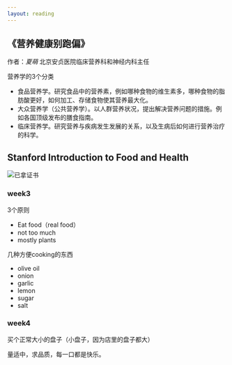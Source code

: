 ```yaml
---
layout: reading
---
```


## 《营养健康别跑偏》

作者：*夏萌* 北京安贞医院临床营养科和神经内科主任

营养学的3个分类
- 食品营养学。研究食品中的营养素，例如哪种食物的维生素多，哪种食物的脂肪酸更好，如何加工、存储食物使其营养最大化。
- 大众营养学（公共营养学）。以人群营养状况，提出解决营养问题的措施。例如各国顶级发布的膳食指南。
- 临床营养学。研究营养与疾病发生发展的关系，以及生病后如何进行营养治疗的科学。





## Stanford Introduction to Food and Health

![已拿证书](https://www.guofei.site/pictures_for_blog/certification/coursera/Stanford%20Introduction%20to%20Food%20and%20Health.jpg)

### week3
3个原则
- Eat food（real food）
- not too much
- mostly plants

几种方便cooking的东西
- olive oil
- onion
- garlic
- lemon
- sugar
- salt


### week4
买个正常大小的盘子（小盘子，因为店里的盘子都大）

量适中，求品质，每一口都是快乐。
